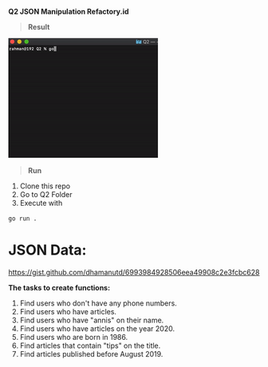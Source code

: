 **Q2 JSON Manipulation Refactory.id**

> **Result**

![Q2 Demo](Q2.gif)

> **Run**
 
1. Clone this repo
2. Go to Q2 Folder
3. Execute with

```
go run .
```

JSON Data:
=
https://gist.github.com/dhamanutd/6993984928506eea49908c2e3fcbc628

**The tasks to create functions:**
1. Find users who don't have any phone numbers. 
2. Find users who have articles. 
3. Find users who have "annis" on their name. 
4. Find users who have articles on the year 2020. 
5. Find users who are born in 1986. 
6. Find articles that contain "tips" on the title. 
7. Find articles published before August 2019.



